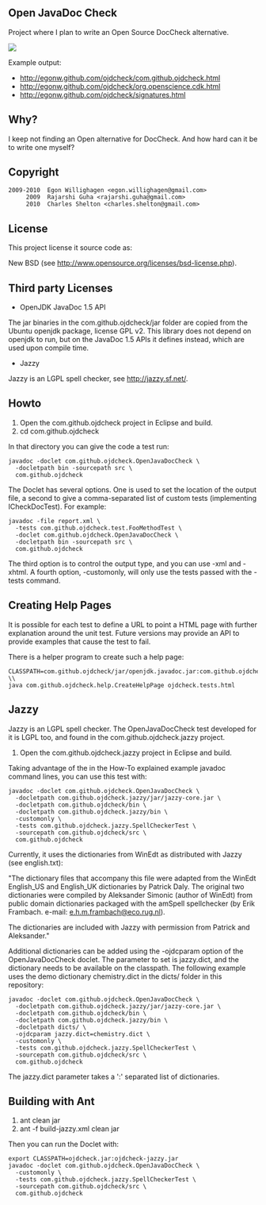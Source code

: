 Open JavaDoc Check
------------------

Project where I plan to write an Open Source DocCheck alternative.

![](http://github.com/egonw/ojdcheck/raw/master/ojdcheckXHTML.png)

Example output:

* http://egonw.github.com/ojdcheck/com.github.ojdcheck.html
* http://egonw.github.com/ojdcheck/org.openscience.cdk.html
* http://egonw.github.com/ojdcheck/signatures.html

Why?
----

I keep not finding an Open alternative for DocCheck. And how hard can it be
to write one myself?

Copyright
---------

    2009-2010  Egon Willighagen <egon.willighagen@gmail.com>
         2009  Rajarshi Guha <rajarshi.guha@gmail.com>
         2010  Charles Shelton <charles.shelton@gmail.com>

License
-------

This project license it source code as:

New BSD (see http://www.opensource.org/licenses/bsd-license.php).

Third party Licenses
--------------------

* OpenJDK JavaDoc 1.5 API

The jar binaries in the com.github.ojdcheck/jar folder are copied from the
Ubuntu openjdk package, license GPL v2. This library does not depend on
openjdk to run, but on the JavaDoc 1.5 APIs it defines instead, which are
used upon compile time.

* Jazzy

Jazzy is an LGPL spell checker, see http://jazzy.sf.net/.

Howto
-----

1. Open the com.github.ojdcheck project in Eclipse and build.
2. cd com.github.ojdcheck

In that directory you can give the code a test run:

    javadoc -doclet com.github.ojdcheck.OpenJavaDocCheck \
      -docletpath bin -sourcepath src \
      com.github.ojdcheck

The Doclet has several options. One is used to set the location of the output file,
a second to give a comma-separated list of custom tests (implementing
ICheckDocTest). For example:

    javadoc -file report.xml \
      -tests com.github.ojdcheck.test.FooMethodTest \
      -doclet com.github.ojdcheck.OpenJavaDocCheck \
      -docletpath bin -sourcepath src \
      com.github.ojdcheck

The third option is to control the output type, and you can use -xml and -xhtml.
A fourth option, -customonly, will only use the tests passed with the -tests
command.

Creating Help Pages
-------------------

It is possible for each test to define a URL to point a HTML page with further
explanation around the unit test. Future versions may provide an API to provide
examples that cause the test to fail.

There is a helper program to create such a help page:

    CLASSPATH=com.github.ojdcheck/jar/openjdk.javadoc.jar:com.github.ojdcheck/bin:com.github.ojdcheck.help/bin \\
    java com.github.ojdcheck.help.CreateHelpPage ojdcheck.tests.html

Jazzy
-----

Jazzy is an LGPL spell checker. The OpenJavaDocCheck test developed for it is LGPL too,
and found in the com.github.ojdcheck.jazzy project.

1. Open the com.github.ojdcheck.jazzy project in Eclipse and build.

Taking advantage of the in the How-To explained example javadoc command lines, you can
use this test with:

    javadoc -doclet com.github.ojdcheck.OpenJavaDocCheck \
      -docletpath com.github.ojdcheck.jazzy/jar/jazzy-core.jar \
      -docletpath com.github.ojdcheck/bin \
      -docletpath com.github.ojdcheck.jazzy/bin \
      -customonly \
      -tests com.github.ojdcheck.jazzy.SpellCheckerTest \
      -sourcepath com.github.ojdcheck/src \
      com.github.ojdcheck

Currently, it uses the dictionaries from WinEdt as distributed with Jazzy (see english.txt):

"The dictionary files that accompany this file were adapted from the WinEdt 
English_US and English_UK dictionaries by Patrick Daly. The original two dictionaries 
were compiled by Aleksander Simonic (author of WinEdt) from public domain dictionaries
packaged with the amSpell spellchecker (by Erik Frambach. e-mail: e.h.m.frambach@eco.rug.nl).

The dictionaries are included with Jazzy with permission from Patrick and Aleksander."

Additional dictionaries can be added using the -ojdcparam option of the OpenJavaDocCheck
doclet. The parameter to set is jazzy.dict, and the dictionary needs to be available on 
the classpath. The following example uses the demo dictionary chemistry.dict in the
dicts/ folder in this repository:

    javadoc -doclet com.github.ojdcheck.OpenJavaDocCheck \
      -docletpath com.github.ojdcheck.jazzy/jar/jazzy-core.jar \
      -docletpath com.github.ojdcheck/bin \
      -docletpath com.github.ojdcheck.jazzy/bin \
      -docletpath dicts/ \
      -ojdcparam jazzy.dict=chemistry.dict \
      -customonly \
      -tests com.github.ojdcheck.jazzy.SpellCheckerTest \
      -sourcepath com.github.ojdcheck/src \
      com.github.ojdcheck

The jazzy.dict parameter takes a ':' separated list of dictionaries.

Building with Ant
-----------------

1. ant clean jar
2. ant -f build-jazzy.xml clean jar

Then you can run the Doclet with:

    export CLASSPATH=ojdcheck.jar:ojdcheck-jazzy.jar
    javadoc -doclet com.github.ojdcheck.OpenJavaDocCheck \
      -customonly \
      -tests com.github.ojdcheck.jazzy.SpellCheckerTest \
      -sourcepath com.github.ojdcheck/src \
      com.github.ojdcheck

